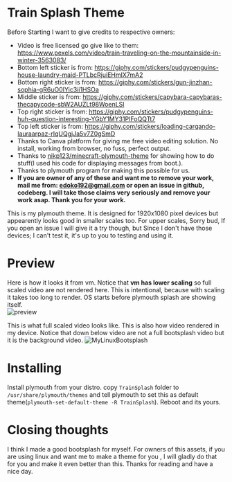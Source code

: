 # Train Splash Theme
Before Starting I want to give credits to respective owners:
- Video is free licensed go give like to them: https://www.pexels.com/video/train-traveling-on-the-mountainside-in-winter-3563083/
- Bottom left sticker is from: https://giphy.com/stickers/pudgypenguins-house-laundry-maid-PTLbcRjuiEHmIX7mA2
- Bottom right sticker is from: https://giphy.com/stickers/gun-jinzhan-sophia-gR6uO0IYic3ii1HSOa
- Middle sticker is from: https://giphy.com/stickers/capybara-capybaras-thecapycode-sbW2AUZLt98WoenLSl
- Top right sticker is from: https://giphy.com/stickers/pudgypenguins-huh-question-interesting-YGbY1MY31PIFoQQTt7
- Top left sticker is from: https://giphy.com/stickers/loading-cargando-lauraarpaz-rIqUQgjJa5v7Z0gSmD
- Thanks to Canva platform for giving me free video editing solution. No install, working from browser, no fuss, perfect output.
- Thanks to [nikp123/minecraft-plymouth-theme](https://github.com/nikp123/minecraft-plymouth-theme) for showing how to do stuff(I used his code for displaying messages from boot.).
- Thanks to plymouth program for making this possible for us.
- **If you are owner of any of these and want me to remove your work, mail me from: edoko192@gmail.com or open an issue in github, codeberg. I will take those claims very seriously and remove your work asap. Thank you for your work.**


This is my plymouth theme. It is designed for 1920x1080 pixel devices but appearently looks good in smaller scales too. For upper scales, Sorry bud, If you open an issue I will give it a try though, but Since I don't have those devices; I can't test it, it's up to you to testing and using it.

# Preview
Here is how it looks it from vm. Notice that **vm has lower scaling** so full scaled video are not rendered here.  This is intentional, because with scaling it takes too long to render. OS starts before plymouth splash are showing itself.  
![preview](preview.gif)

This is what full scaled video looks like. This is also how video rendered in my device. Notice that down below video are not a full bootsplash video but it is the background video.
![MyLinuxBootsplash](MyLinuxBootsplash.gif)

# Installing
Install plymouth from your distro. copy `TrainSplash` folder to `/usr/share/plymouth/themes` and tell plymouth to set this as default theme(`plymouth-set-default-theme -R TrainSplash`). Reboot and its yours.

# Closing thoughts
I think I made a good bootsplash for myself. For owners of this assets, if you are using linux and want me to make a theme for you , I will gladly do that for you and make it even better than this. Thanks for reading and have a nice day. 